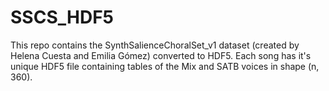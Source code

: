 # SSCS_HDF5
This repo contains the SynthSalienceChoralSet_v1 dataset (created by Helena Cuesta and Emilia Gómez) converted to HDF5. Each song has it's unique HDF5 file containing tables of the Mix and SATB voices in shape (n, 360).
